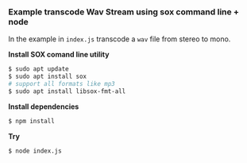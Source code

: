 ### Example transcode Wav Stream using sox command line + node

In the example in `index.js` transcode a `wav` file from stereo to mono.

**Install SOX comand line utility**

```bash
$ sudo apt update
$ sudo apt install sox
# support all formats like mp3
$ sudo apt install libsox-fmt-all
```

**Install dependencies**

```bash
$ npm install
```

**Try**

```bash
$ node index.js
```